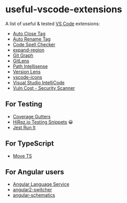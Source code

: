 # useful-vscode-extensions
A list of useful & tested [VS Code](https://code.visualstudio.com/) extensions: 

* [Auto Close Tag](https://marketplace.visualstudio.com/items?itemName=formulahendry.auto-close-tag)
* [Auto Rename Tag](https://marketplace.visualstudio.com/items?itemName=formulahendry.auto-rename-tag)
* [Code Spell Checker](https://marketplace.visualstudio.com/items?itemName=streetsidesoftware.code-spell-checker)
* [expand-region](https://marketplace.visualstudio.com/items?itemName=letrieu.expand-region)
* [Git Graph](https://marketplace.visualstudio.com/items?itemName=mhutchie.git-graph)
* [GitLens](https://marketplace.visualstudio.com/items?itemName=eamodio.gitlens)
* [Path Intellisense](https://marketplace.visualstudio.com/items?itemName=christian-kohler.path-intellisense)
* [Version Lens](https://marketplace.visualstudio.com/items?itemName=pflannery.vscode-versionlens)
* [vscode-icons](https://marketplace.visualstudio.com/items?itemName=robertohuertasm.vscode-icons)
* [Visual Studio IntelliCode](https://marketplace.visualstudio.com/items?itemName=VisualStudioExptTeam.vscodeintellicode)
* [Vuln Cost - Security Scanner](https://marketplace.visualstudio.com/items?itemName=snyk-security.vscode-vuln-cost)
	
## For Testing
* [Coverage Gutters](https://marketplace.visualstudio.com/items?itemName=ryanluker.vscode-coverage-gutters)
* [HiRez.io Testing Snippets](https://marketplace.visualstudio.com/items?itemName=hirez.hirez-testing-snippets) 😀
* [Jest Run It](https://marketplace.visualstudio.com/items?itemName=vespa-dev-works.jestRunIt)


## For TypeScript
* [Move TS](https://marketplace.visualstudio.com/items?itemName=stringham.move-ts) 

## For Angular users
* [Angular Language Service](https://marketplace.visualstudio.com/items?itemName=Angular.ng-template)
* [angular2-switcher](https://marketplace.visualstudio.com/items?itemName=infinity1207.angular2-switcher)
* [angular-schematics](https://marketplace.visualstudio.com/items?itemName=cyrilletuzi.angular-schematics)
